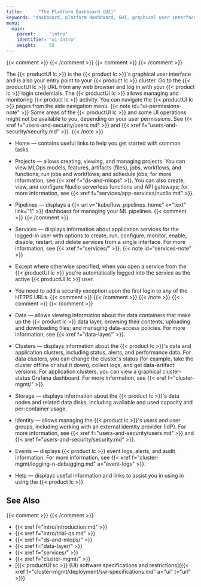 ```yaml
---
title:      "The Platform Dashboard (UI)"
keywords: "dashboard, platform dashboard, GUI, graphical user interface, UI, user interface, project, mlops, mlrun, serverless, nuclio, kuebflow pipelines, pipelines, data, data layer, data containers, browsing data, clusters, data clusters, application clusters, cluster management, user management, users, security, idp, events, logs, debugging, help"
menu:
  main:
    parent:     "intro"
    identifier: "ui-intro"
    weight:     50
---
```

{{< comment >}}<!-- [InfraInfo] [ci-no-shcd-in-front-matter] The title should
  use {{< productUI short_tc >}}.
-->
{{< /comment >}}
{{< comment >}}<!-- [SITE-RESTRUCT] Replaces intro/ecosystem/ui.md.
  [InfInfo] (sharonl) (10.1.21) I edited the front matter and the contents to
  describe all the current main UI pages (side-menu options) and link to new
  ghpages-doc-site pages. -->
{{< /comment >}}

The {{< productUI lc >}} is the {{< product lc >}}'s graphical user interface and is also your entry point to your {{< product lc >}} cluster.
Go to the {{< productUI lc >}} URL from any web browser and log in with your {{< product lc >}} login credentials.
The {{< productUI lc >}} allows managing and monitoring {{< product lc >}} activity.
You can navigate the {{< productUI lc >}} pages from the side navigation menu.
{{< note id="ui-permissions-note" >}}
Some areas of the {{< productUI lc >}} and some UI operations might not be available to you, depending on your user permissions.
See {{< xref f="users-and-security/users.md" >}} and {{< xref f="users-and-security/security.md" >}}.
{{< /note >}}

- <a id="product-ui-home"></a><gui-title>Home</gui-title> &mdash; contains useful links to help you get started with common tasks.

- <a id="product-ui-projects"></a><gui-title>Projects</gui-title> &mdash; allows creating, viewing, and managing projects.
    You can view MLOps models, features, artifacts (files), jobs, workflows, and functions; run jobs and workflows; and schedule jobs; for more information, see {{< xref f="ds-and-mlops" >}}.
    You can also create, view, and configure Nuclio serverless functions and API gateways; for more information, see {{< xref f="services/app-services/nuclio.md" >}}.

- <a id="product-ui-pipelines"></a><gui-title>Pipelines</gui-title> &mdash; displays a {{< url v="kubeflow_pipelines_home" k="text" link="1" >}} dashboard for managing your ML pipelines.
    {{< comment >}}<!-- [TODO-SITE-RESTRUCT-P4] Add link to more detailed doc,
      at which point remove the external Kubeflow Pipelines link. -->
    {{< /comment >}}

- <a id="product-ui-services"></a><gui-title>Services</gui-title> &mdash; displays information about application services for the logged-in user with options to create, run, configure, monitor, enable, disable, restart, and delete services from a single interface.
    For more information, see {{< xref f="services/" >}}.
    {{< note id="services-note" >}}
- Except where otherwise specified, when you open a service from the {{< productUI lc >}} you're automatically logged into the service as the active {{< productUI lc >}} user.
- You need to add a security exception upon the first login to any of the HTTPS URLs.
    {{< comment >}}<!-- [c-auto-service-login-from-ui-exceptions] [IntInfo]
      (sharonl) (13.1.19) I added "Except where otherwise specified" because
      there are exceptions to this rule, which I document for the relevant
      services - currently, Grafana. -->
    {{< /comment >}}
    {{< /note >}}
    {{< comment >}}<!-- [TODO-SITE-RESTRUCT-P3] Consider moving the info to the
      services overview. -->
    {{< /comment >}}

- <a id="product-ui-data"></a><gui-title>Data</gui-title> &mdash; allows viewing information about the data containers that make up the {{< product lc >}} data layer, browsing their contents, uploading and downloading files; and managing data-access policies.
    For more information, see {{< xref f="data-layer/" >}}.

- <a id="product-ui-clusters"></a><gui-title>Clusters</gui-title> &mdash; displays information about the {{< product lc >}}'s data and application clusters, including status, alerts, and performance data.
    For data clusters, you can change the cluster's status (for example, take the cluster offline or shut it down), collect logs, and get data-artifact versions.
    For application clusters, you can view a graphical cluster-status Grafana dashboard.
    For more information, see {{< xref f="cluster-mgmt/" >}}.

- <a id="product-ui-storage"></a><gui-title>Storage</gui-title> &mdash; displays information about the {{< product lc >}}'s data nodes and related data disks, including available and used capacity and per-container usage.

- <a id="product-ui-identity"></a><gui-title>Identity</gui-title> &mdash; allows managing the {{< product lc >}}'s users and user groups, including working with an external identity provider (IdP).
    For more information, see {{< xref f="users-and-security/users.md" >}} and {{< xref f="users-and-security/security.md" >}}.

- <a id="product-ui-events"></a><gui-title>Events</gui-title> &mdash; displays {{< product lc >}} event logs, alerts, and audit information.
    For more information, see {{< xref f="cluster-mgmt/logging-n-debugging.md" a="event-logs" >}}.

- <a id="product-ui-help"></a><gui-title>Help</gui-title> &mdash; displays useful information and links to assist you in using in using the {{< product lc >}}.

<!-- //////////////////////////////////////// -->
## See Also
{{< comment >}}<!-- [TODO-SITE-RESTRUCT-P3] TODO: Edit the see-also links.
  The previous links were to the sibling data-fabric.md and app-services.md
  ecosystem intro pages, now moved to data-layer/ _index.md & apis/overview.md
  and services/app-services.md, and to the main intro page. For now, I kept the
  latter and added more links. I replaced the links to the obsolete projects.md
  intro-page with a link to ds-and-mlops/. -->
{{< /comment >}}

- {{< xref f="intro/introduction.md" >}}
- {{< xref f="intro/trial-qs.md" >}}
- {{< xref f="ds-and-mlops/" >}}
- {{< xref f="data-layer/" >}}
- {{< xref f="services/" >}}
- {{< xref f="cluster-mgmt/" >}}
- [{{< productUI sc >}} (UI) software specifications and restrictions]({{< xref f="cluster-mgmt/deployment/sw-specifications.md" a="ui" t="url" >}})

